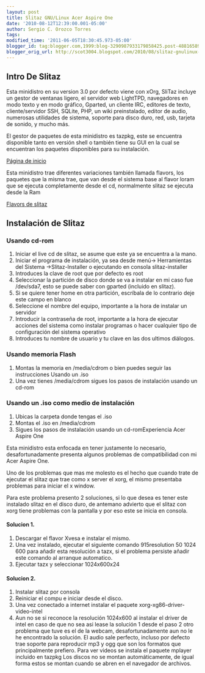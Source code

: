```yaml
---
layout: post
title: Slitaz GNU/Linux Acer Aspire One
date: '2010-08-12T12:39:00.001-05:00'
author: Sergio C. Orozco Torres
tags:
modified_time: '2011-06-05T18:30:45.973-05:00'
blogger_id: tag:blogger.com,1999:blog-3290987933179858425.post-4881658907635129104
blogger_orig_url: http://scot3004.blogspot.com/2010/08/slitaz-gnulinux-acer-aspire-one.html
---
```


## Intro De Slitaz
Esta minidistro en su version 3.0 por defecto viene con xOrg,
SliTaz incluye un gestor de ventanas ligero, el servidor web LightTPD,
navegadores en modo texto y en modo gráfico, Gparted, un cliente IRC,
editores de texto, cliente/servidor SSH, SQLite, PHP, un wiki preinstalado,
editor de audio, numerosas utilidades de sistema, soporte para disco duro,
red, usb, tarjeta de sonido, y mucho más.

<!--more-->

El gestor de paquetes de esta minidistro es tazpkg,
este se encuentra disponible tanto en versión shell o
 también tiene su GUI en la cual se encuentran los paquetes disponibles para su instalación.

[Página de inicio](http://slitaz.org/es/)

Esta minidistro trae diferentes variaciones también llamada flavors,
 los paquetes que la misma trae, que van desde el sistema base
 al flavor loram que se ejecuta completamente desde el cd, normalmente slitaz se ejecuta desde la Ram

[Flavors de slitaz](http://www.slitaz.org/en/get/flavors.php)

## Instalación de Slitaz

### Usando cd-rom
1. Iniciar el live cd de slitaz, se asume que este ya se encuentra a la mano.
2. Iniciar el programa de instalación, ya sea desde menú-&gt; Herramientas del Sistema -&gt;Slitaz-Installer o ejecutando en consola slitaz-installer
3. Introduces la clave de root que por defecto es root
4. Seleccionar la partición de disco donde se va a instalar en mi caso fue /dev/sda7, esto se puede saber con gparted (incluido en slitaz).
5. Si se quiere tener home en otra partición, escríbala de lo contrario deje este campo en blanco
6. Seleccione el nombre del equipo, importante a la hora de instalar un servidor
7. Introducir la contraseña de root, importante a la hora de ejecutar acciones del sistema como instalar programas o hacer cualquier tipo de configuración del sistema operativo
8. Introduces tu nombre de usuario y tu clave en las dos ultimos diálogos.

### Usando memoria Flash
1. Montas la memoria en /media/cdrom o bien puedes seguir las instrucciones Usando un .iso
2. Una vez tienes /media/cdrom sigues los pasos de instalación usando un cd-rom

### Usando un .iso como medio de instalación
1. Ubicas la carpeta donde tengas el .iso
2. Montas el .iso en /media/cdrom
3. Sigues los pasos de instalación usando un cd-rom</div>Experiencia Acer Aspire One<br />

Esta minidistro esta enfocada en tener justamente lo necesario, desafortunadamente presenta algunos problemas de compatibilidad con mi Acer Aspire One.

Uno de los problemas que mas me molesto es el hecho que cuando trate de ejecutar el slitaz que trae como x server el xorg, el mismo presentaba problemas para iniciar el x window.

Para este problema presento 2 soluciones, si lo que desea es tener este instalado slitaz en el disco duro, de antemano advierto que el slitaz con xorg tiene problemas con la pantalla y por eso este se inicia en consola.

#### Solucion 1.
1. Descargar el flavor Xvesa e instalar el mismo.
2. Una vez instalado, ejecutar el siguiente comando 915resolution 50 1024 600 para añadir esta resolución a tazx, si el problema persiste añadir este comando al arranque automatico.
3. Ejecutar tazx y seleccionar 1024x600x24

#### Solucion 2.
1. Instalar slitaz por consola
2. Reiniciar el compu e iniciar desde el disco.
3. Una vez conectado a internet instalar el paquete xorg-xg86-driver-video-intel
4. Aun no se si reconoce la resolución 1024x600 al instalar el driver de intel en caso de que no sea asi lease la solución 1 desde el paso 2
otro problema que tuve es el de la webcam, desafortunadamente aun no le he encontrado la solución.
El audio sale perfecto, incluso por defecto trae soporte para reproducir mp3 y ogg que son los formatos que principalmente prefiero.
Para ver videos se instala el paquete mplayer incluido en tazpkg
Los discos no se montan automáticamente, de igual forma estos se montan cuando se abren en el navegador de archivos.
